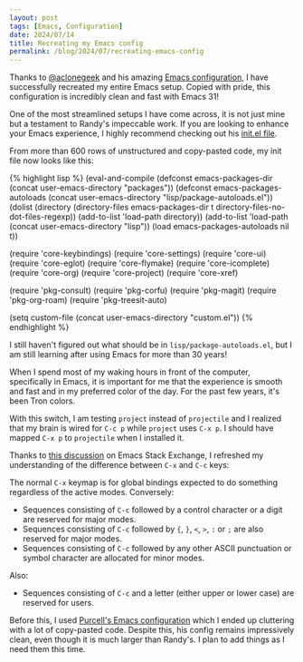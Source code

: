 ```yaml
---
layout: post
tags: [Emacs, Configuration]
date: 2024/07/14
title: Recreating my Emacs config
permalink: /blog/2024/07/recreating-emacs-config
---
```


Thanks to [@aclonegeek](https://github.com/aclonegeek) and his amazing [Emacs configuration](https://github.com/aclonegeek/.emacs.d), I have successfully recreated my entire Emacs setup. Copied with pride, this configuration is incredibly clean and fast with Emacs 31!

One of the most streamlined setups I have come across, it is not just mine but a testament to Randy's impeccable work. If you are looking to enhance your Emacs experience, I highly recommend checking out his [init.el file](https://github.com/aclonegeek/.emacs.d/blob/master/init.el).

From more than 600 rows of unstructured and copy-pasted code, my init file now looks like this:

{% highlight lisp %}
(eval-and-compile
  (defconst emacs-packages-dir (concat
                                user-emacs-directory
                                "packages"))
  (defconst emacs-packages-autoloads (concat
                                      user-emacs-directory
                                      "lisp/package-autoloads.el"))
  (dolist (directory (directory-files
                      emacs-packages-dir
                      t
                      directory-files-no-dot-files-regexp))
    (add-to-list 'load-path directory))
  (add-to-list 'load-path (concat user-emacs-directory "lisp"))
  (load emacs-packages-autoloads nil t))

(require 'core-keybindings)
(require 'core-settings)
(require 'core-ui)
(require 'core-eglot)
(require 'core-flymake)
(require 'core-icomplete)
(require 'core-org)
(require 'core-project)
(require 'core-xref)

(require 'pkg-consult)
(require 'pkg-corfu)
(require 'pkg-magit)
(require 'pkg-org-roam)
(require 'pkg-treesit-auto)

(setq custom-file (concat user-emacs-directory "custom.el"))
{% endhighlight %}

I still haven't figured out what should be in `lisp/package-autoloads.el`, but I am still learning after using Emacs for more than 30 years!

When I spend most of my waking hours in front of the computer, specifically in Emacs, it is important for me that the experience is smooth and fast and in my preferred color of the day. For the past few years, it's been Tron colors.

With this switch, I am testing `project` instead of `projectile` and I realized that my brain is wired for `C-c p` while `project` uses `C-x p`. I should have mapped `C-x p` to `projectile` when I installed it.

Thanks to [this discussion](https://emacs.stackexchange.com/questions/68877/what-is-the-difference-between-c-x-and-c-c-and-the-concept-behind-it) on Emacs Stack Exchange, I refreshed my understanding of the difference between `C-x` and `C-c` keys:

The normal `C-x` keymap is for global bindings expected to do something regardless of the active modes. Conversely:

- Sequences consisting of `C-c` followed by a control character or a digit are reserved for major modes.
- Sequences consisting of `C-c` followed by `{`, `}`, `<`, `>`, `:` or `;` are also reserved for major modes.
- Sequences consisting of `C-c` followed by any other ASCII punctuation or symbol character are allocated for minor modes.

Also:
- Sequences consisting of `C-c` and a letter (either upper or lower case) are reserved for users.

Before this, I used [Purcell's Emacs configuration](https://github.com/purcell/emacs.d) which I ended up cluttering with a lot of copy-pasted code. Despite this, his config remains impressively clean, even though it is much larger than Randy's. I plan to add things as I need them this time.

